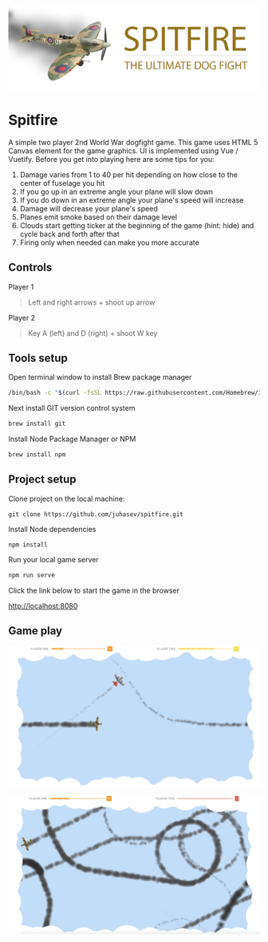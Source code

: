 ![Spitfire](./public/logo.png)

# Spitfire
A simple two player 2nd World War dogfight game. This game uses HTML 5 Canvas element for the game graphics.
UI is implemented using Vue / Vuetify. Before you get into playing here are some tips for you:

1) Damage varies from 1 to 40 per hit depending on how close to the center of fuselage you hit
2) If you go up in an extreme angle your plane will slow down
3) If you do down in an extreme angle your plane's speed will increase
4) Damage will decrease your plane's speed
5) Planes emit smoke based on their damage level
6) Clouds start getting ticker at the beginning of the game (hint: hide) and cycle back and forth after that
7) Firing only when needed can make you more accurate

## Controls
Player 1
> Left and right arrows + shoot up arrow

Player 2
> Key A (left) and D (right) + shoot W key

## Tools setup
Open terminal window to install Brew package manager
```bash
/bin/bash -c "$(curl -fsSL https://raw.githubusercontent.com/Homebrew/install/master/install.sh)"
```
Next install GIT version control system
```bash
brew install git
```

Install Node Package Manager or NPM
```bash
brew install npm
```

## Project setup
Clone project on the local machine:

```
git clone https://github.com/juhasev/spitfire.git
```

Install Node dependencies
```
npm install
```

Run your local game server
```bash
npm run serve
```

Click the link below to start the game in the browser

[http://localhost:8080](http://localhost:8080/)

## Game play
![Spitfire](./public/gameplay.png)


![Spitfire](./public/gameplay2.png)

